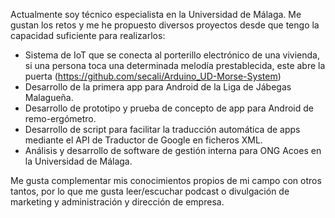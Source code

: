 Actualmente soy técnico especialista en la Universidad de Málaga. 
Me gustan los retos y me he propuesto diversos proyectos desde que tengo la capacidad suficiente para realizarlos:

- Sistema de IoT que se conecta al porterillo electrónico de una vivienda, si una persona toca una determinada melodía prestablecida, este abre la puerta (https://github.com/secali/Arduino_UD-Morse-System)
- Desarrollo de la primera app para Android de la Liga de Jábegas Malagueña.
- Desarrollo de prototipo y prueba de concepto de app para Android de remo-ergómetro.
- Desarrollo de script para facilitar la traducción automática de apps mediante el API de Traductor de Google en ficheros XML.
- Análisis y desarrollo de software de gestión interna para ONG Acoes en la Universidad de Málaga.

Me gusta complementar mis conocimientos propios de mi campo con otros tantos, por lo que me gusta leer/escuchar podcast o divulgación de marketing y administración y dirección de empresa.
